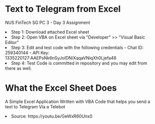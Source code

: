 # Text to Telegram from Excel
NUS FinTech SG PC 3 - Day 3 Assignment

<li>Step 1: Download attached Excel sheet
<li>Step 2: Open VBA on Excel sheet via "Developer" >> "Visual Basic Editor"
<li>Step 3: Edit and test code with the following credentials
- Chat ID: 259340144
- API Key: 1335220127:AAEPsNk6nSyJoIDNiXqqaVNiqXh0Ljefa48
<li>Step 4: Test Code is committed in repository and you may edit from there as well.

# What the Excel Sheet Does
A Simple Excel Application Written with VBA Code that helps you send a text to Telegram Via a Telebot

<li>Source: https://youtu.be/GeWxR60Unx0 
